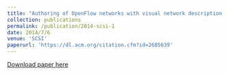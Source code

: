 ```yaml
---
title: "Authoring of OpenFlow networks with visual network description (SDN version)"
collection: publications
permalink: /publication/2014-scsi-1
date: 2014/7/6
venue: 'SCSI'
paperurl: 'https://dl.acm.org/citation.cfm?id=2685639'
---
```


[Download paper here](https://dl.acm.org/citation.cfm?id=2685639)
